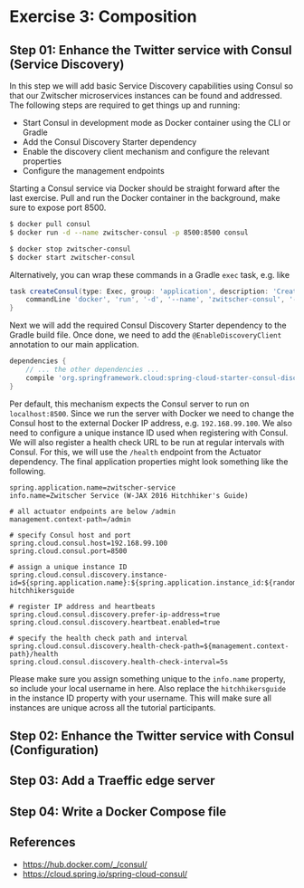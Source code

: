 # Exercise 3: Composition

## Step 01: Enhance the Twitter service with Consul (Service Discovery)

In this step we will add basic Service Discovery capabilities using Consul so that our
Zwitscher microservices instances can be found and addressed. The following steps are
required to get things up and running:

* Start Consul in development mode as Docker container using the CLI or Gradle
* Add the Consul Discovery Starter dependency
* Enable the discovery client mechanism and configure the relevant properties
* Configure the management endpoints

Starting a Consul service via Docker should be straight forward after the last exercise.
Pull and run the Docker container in the background, make sure to expose port 8500.

```bash
$ docker pull consul
$ docker run -d --name zwitscher-consul -p 8500:8500 consul

$ docker stop zwitscher-consul
$ docker start zwitscher-consul
```

Alternatively, you can wrap these commands in a Gradle `exec` task, e.g. like

```groovy
task createConsul(type: Exec, group: 'application', description: 'Create Consul container') {
    commandLine 'docker', 'run', '-d', '--name', 'zwitscher-consul', '-p', '8500:8500', 'consul'
}
```

Next we will add the required Consul Discovery Starter dependency to the Gradle build file. Once
done, we need to add the `@EnableDiscoveryClient` annotation to our main application.

```groovy
dependencies {
    // ... the other dependencies ...
    compile 'org.springframework.cloud:spring-cloud-starter-consul-discovery'
}
```

Per default, this mechanism expects the Consul server to run on `localhost:8500`. Since we run the
server with Docker we need to change the Consul host to the external Docker IP address, e.g. `192.168.99.100`.
We also need to configure a unique instance ID used when registering with Consul. We will also register
a health check URL to be run at regular intervals with Consul. For this, we will use the `/health` endpoint
from the Actuator dependency. The final application properties might look something like the
following.

```
spring.application.name=zwitscher-service
info.name=Zwitscher Service (W-JAX 2016 Hitchhiker's Guide)

# all actuator endpoints are below /admin
management.context-path=/admin

# specify Consul host and port
spring.cloud.consul.host=192.168.99.100
spring.cloud.consul.port=8500

# assign a unique instance ID
spring.cloud.consul.discovery.instance-id=${spring.application.name}:${spring.application.instance_id:${random.value}}-hitchhikersguide

# register IP address and heartbeats
spring.cloud.consul.discovery.prefer-ip-address=true
spring.cloud.consul.discovery.heartbeat.enabled=true

# specify the health check path and interval
spring.cloud.consul.discovery.health-check-path=${management.context-path}/health
spring.cloud.consul.discovery.health-check-interval=5s
```

Please make sure you assign something unique to the `info.name` property, so include
your local username in here. Also replace the `hitchhikersguide` in the instance ID
property with your username. This will make sure all instances are unique across all
the tutorial participants.


## Step 02: Enhance the Twitter service with Consul (Configuration)


## Step 03: Add a Traeffic edge server


## Step 04: Write a Docker Compose file


## References

* https://hub.docker.com/_/consul/
* https://cloud.spring.io/spring-cloud-consul/

